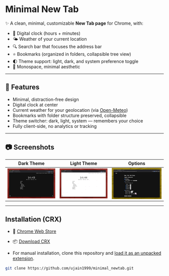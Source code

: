 # Minimal New Tab

✨ A clean, minimal, customizable **New Tab page** for Chrome, with:
- 📅 Digital clock (hours + minutes)
- 🌤️ Weather of your current location
- 🔍 Search bar that focuses the address bar
- ⭐ Bookmarks (organized in folders, collapsible tree view)
- 🌓 Theme support: light, dark, and system preference toggle
- 🖤 Monospace, minimal aesthetic

---

## 🚀 Features

- Minimal, distraction-free design  
- Digital clock at center  
- Current weather for your geolocation (via [Open-Meteo](https://open-meteo.com/))
- Bookmarks with folder structure preserved, collapsible  
- Theme switcher: dark, light, system — remembers your choice  
- Fully client-side, no analytics or tracking

---

## 📷 Screenshots

|           Dark Theme          |         Light Theme             |               Options               |
|-------------------------------|---------------------------------|-------------------------------------|
| ![Dark](screenshots/dark_new.png) | ![Light](screenshots/light_new.png) | ![Options](screenshots/options.png) |



---

## Installation (CRX)

- 📎 [Chrome Web Store](https://chromewebstore.google.com/detail/minimal-new-tab/hdodpjlgcieifmkkidligdnonbfiijnd)

- 📦 [Download CRX](https://github.com/ujain1999/minimal_newtab/releases/latest)

- For manual installation, clone this repository and [load it as an unpacked extension](https://developer.chrome.com/docs/extensions/get-started/tutorial/hello-world#load-unpacked).
```bash
git clone https://github.com/ujain1999/minimal_newtab.git
